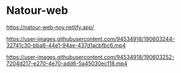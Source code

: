 # Natour-web

https://natour-web-noy.netlify.app/



https://user-images.githubusercontent.com/94534918/190603244-32741c30-bba6-44e1-94ae-437d1acbfbc6.mp4



https://user-images.githubusercontent.com/94534918/190603252-7204d217-e270-4e70-add6-5a45030ec118.mp4

